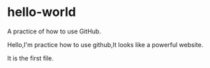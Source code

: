 # hello-world
A practice of how to use GitHub.


Hello,I'm practice how to use github,It looks like a powerful website.

It is the first file.

